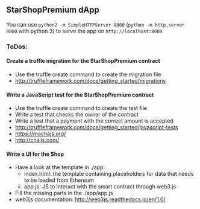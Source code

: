 ## StarShopPremium dApp

You can use `python2 -m SimpleHTTPServer 8000` (`python -m http.server 8000` with python 3) to serve the app on `http://localhost:8000`  

### ToDos: 

#### Create a truffle migration for the StarShopPremium contract

* Use the truffle create command to create the migration file
* http://truffleframework.com/docs/getting_started/migrations


#### Write a JavaScript test for the StarShopPremium contract

* Use the truffle create command to create the test file
* Write a test that checks the owner of the contract
* Write a test that a payment with the correct amount is accepted
* http://truffleframework.com/docs/getting_started/javascript-tests
* https://mochajs.org/
* http://chaijs.com/


#### Write a UI for the Shop

* Have a look at the template in ./app: 
   - index.html: the template containing placeholders for data that needs to be loaded from Ethereum
   - app.js: JS to interact with the smart contract through web3.js
* Fill the missing parts in the ./app/app.js 
* web3js documentation: http://web3js.readthedocs.io/en/1.0/


